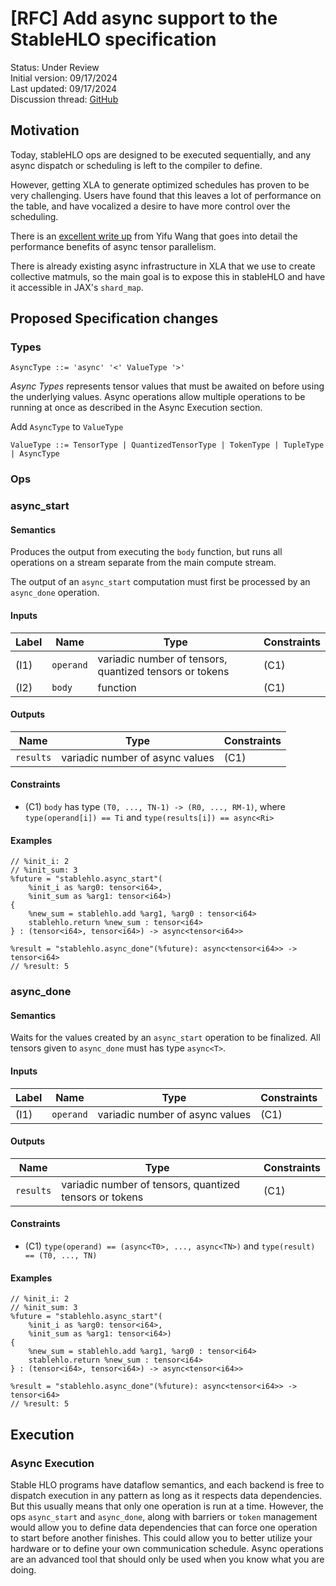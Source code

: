# [RFC] Add async support to the StableHLO specification

Status: Under Review<br/>
Initial version: 09/17/2024<br/>
Last updated: 09/17/2024<br/>
Discussion thread: [GitHub](https://github.com/openxla/stablehlo/pull/2551)


## Motivation

Today, stableHLO ops are designed to be executed sequentially, and any async dispatch or scheduling is left to the compiler to define.

However, getting XLA to generate optimized schedules has proven to be very challenging.
Users have found that this leaves a lot of performance on the table, and have vocalized a desire to have more control over the scheduling.

There is an [excellent write up](https://discuss.pytorch.org/t/distributed-w-torchtitan-introducing-async-tensor-parallelism-in-pytorch/209487)
from Yifu Wang that goes into detail the performance benefits of async tensor parallelism. 

There is already existing async infrastructure in XLA that we use to create collective matmuls, so the main goal 
is to expose this in stableHLO and have it accessible in JAX's `shard_map`.


## Proposed Specification changes

### Types


```ebnf
AsyncType ::= 'async' '<' ValueType '>'
```
*Async Types* represents tensor values that must be awaited on before using the underlying values. Async operations 
allow multiple operations to be running at once as described in the Async Execution section.

Add `AsyncType` to `ValueType`

```ebnf
ValueType ::= TensorType | QuantizedTensorType | TokenType | TupleType | AsyncType
```

### Ops

### async_start

#### Semantics

Produces the output from executing the `body` function, but runs all operations on a stream separate from the main compute stream.

The output of an `async_start` computation must first be processed by an `async_done` operation.

#### Inputs

| Label | Name      | Type                                                    | Constraints |
|-------|-----------|---------------------------------------------------------|-------------|
| (I1)  | `operand` | variadic number of tensors, quantized tensors or tokens | (C1)        |
| (I2)  | `body`    | function                                                | (C1)        |

#### Outputs

| Name      | Type                               | Constraints |
|-----------|------------------------------------|-------------|
| `results` | variadic number of async values    | (C1)        |

#### Constraints

* (C1) `body` has type `(T0, ..., TN-1) -> (R0, ..., RM-1)`, where
       `type(operand[i]) == Ti` and `type(results[i]) == async<Ri>`

#### Examples

```mlir
// %init_i: 2
// %init_sum: 3
%future = "stablehlo.async_start"(
    %init_i as %arg0: tensor<i64>, 
    %init_sum as %arg1: tensor<i64>) 
{
    %new_sum = stablehlo.add %arg1, %arg0 : tensor<i64>
    stablehlo.return %new_sum : tensor<i64>
} : (tensor<i64>, tensor<i64>) -> async<tensor<i64>>

%result = "stablehlo.async_done"(%future): async<tensor<i64>> -> tensor<i64>
// %result: 5
```

### async_done

#### Semantics

Waits for the values created by an `async_start` operation to be finalized. All tensors given to `async_done` must has type `async<T>`.

#### Inputs

| Label | Name      | Type                               | Constraints |
|-------|-----------|------------------------------------|-------------|
| (I1)  | `operand` | variadic number of async values    | (C1)        |

#### Outputs

| Name      | Type                                                    | Constraints |
|-----------|---------------------------------------------------------|-------------|
| `results` | variadic number of tensors, quantized tensors or tokens | (C1)        |

#### Constraints

* (C1) `type(operand) == (async<T0>, ..., async<TN>)` and `type(result) == (T0, ..., TN)`

#### Examples

```mlir
// %init_i: 2
// %init_sum: 3
%future = "stablehlo.async_start"(
    %init_i as %arg0: tensor<i64>, 
    %init_sum as %arg1: tensor<i64>) 
{
    %new_sum = stablehlo.add %arg1, %arg0 : tensor<i64>
    stablehlo.return %new_sum : tensor<i64>
} : (tensor<i64>, tensor<i64>) -> async<tensor<i64>>

%result = "stablehlo.async_done"(%future): async<tensor<i64>> -> tensor<i64>
// %result: 5
```


## Execution

### Async Execution

Stable HLO programs have dataflow semantics, and each backend is free to dispatch execution in any 
pattern as long as it respects data dependencies. But this usually means that only one operation is run at a time. 
However, the ops `async_start` and `async_done`, along with barriers or `token` management would allow you to define data dependencies that can force one 
operation to start before another finishes. This could allow you to better utilize your hardware or to define your own communication schedule.
Async operations are an advanced tool that should only be used when you know what you are doing.
